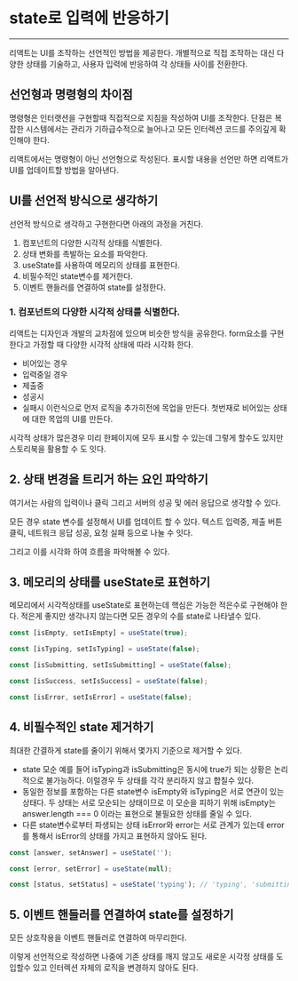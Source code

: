 # state로 입력에 반응하기
---
리액트는 UI를 조작하는 선언적인 방법을 제공한다. 개별적으로 직접 조작하는 대신 다양한 상태를 기술하고, 사용자 입력에 반응하여 각 상태들 사이를 전환한다.

## 선언형과 명령형의 차이점

명령형은 인터랫션을 구현할때 직접적으로 지침을 작성하여 UI를 조작한다.
단점은 복잡한 시스템에서는 관리가 기하급수적으로 늘어나고 모든 인터렉션 코드를 주의깊게 확인해야 한다.

리액트에서는 명령형이 아닌 선언형으로 작성된다.
표시할 내용을 선언만 하면 리액트가 UI를 업데이트할 방법을 알아낸다.

## UI를 선언적 방식으로 생각하기

선언적 방식으로 생각하고 구현한다면 아래의 과정을 거친다.

1. 컴포넌트의 다양한 시각적 상태를 식별한다.
2. 상태 변화를 촉발하는 요소를 파악한다.
3. useState를 사용하여 메모리의 상태를 표현한다.
4. 비필수적인 state변수를 제거한다.
5. 이벤트 핸들러를 연결하여 state를 설정한다.

### 1. 컴포넌트의 다양한 시각적 상태를 식별한다.

리액트는 디자인과 개발의 교차점에 있으며 비슷한 방식을 공유한다.
form요소를 구현한다고 가정할 때 다양한 시각적 상태에 따라 시각화 한다.
- 비어있는 경우
- 입력중일 경우
- 제출중
- 성공시
- 실패시
이런식으로 먼저 로직을 추가히전에 목업을 만든다.
첫번재로 비어있는 상태에 대한 목업의 UI를 만든다.

시각적 상태가 많은경우 미리 한페이지에 모두 표시할 수 있는데 그렇게 할수도 있지만 스토리북을 활용할 수 도 잇다.

## 2. 상태 변경을 트리거 하는 요인 파악하기

여기서는 사람의 입력이나 클릭 그리고 서버의 성공 및 에러 응답으로 생각할 수 있다.

모든 경우 state 변수를 설정해서 UI를 업데이트 할 수 있다.
텍스트 입력중, 제출 버튼클릭, 네트워크 응답 성공, 요청 실패 등으로 나눌 수 잇다.

그리고 이를 시각화 하여 흐름을 파악해볼 수 있다.

## 3. 메모리의 상태를 useState로 표현하기

메모리에서 시각적상태를 useState로 표현하는데 핵심은 가능한 적은수로 구현해야 한다.
적은게 좋지만 생각나지 않는다면 모든 경우의 수를 state로 나타낼수 있다.

```jsx
const [isEmpty, setIsEmpty] = useState(true);  

const [isTyping, setIsTyping] = useState(false);  

const [isSubmitting, setIsSubmitting] = useState(false);  

const [isSuccess, setIsSuccess] = useState(false);  

const [isError, setIsError] = useState(false);
```

## 4. 비필수적인 state 제거하기

최대한 간결하게 state를 줄이기 위해서 몇가지 기준으로 제거할 수 있다.

- state 모순
예를 들어 isTyping과 isSubmitting은 동시에 true가 되는 상황은 논리적으로 불가능하다. 이럴경우 두 상태를 각각 분리하지 않고 합칠수 있다.
- 동일한 정보를 포함하는 다른 state변수
isEmpty와 isTyping은 서로 연관이 있는 상태다. 두 상태는 서로 모순되는 상태이므로 이 모순을 피하기 위해 isEmpty는 answer.length === 0 이라는 표현으로 불필요한 상태를 줄일 수 있다.
- 다른 state변수로부터 파생되는 상태
isError와 error는 서로 관계가 있는데 error를 통해서 isError의 상태를 가지고 표현하지 않아도 된다.

```jsx
const [answer, setAnswer] = useState('');  

const [error, setError] = useState(null);  

const [status, setStatus] = useState('typing'); // 'typing', 'submitting', or 'success'
```

## 5. 이벤트 핸들러를 연결하여 state를 설정하기

모든 상호작용을 이벤트 핸들러로 연결하여 마무리한다.

이렇게 선언적으로 작성하면 나중에 기존 상태를 깨지 않고도 새로운 시각정 상태를 도입할수 있고 인터렉션 자체의 로직을 변경하지 않아도 된다.